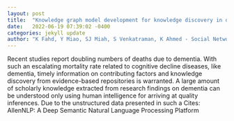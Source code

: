```yaml
---
layout: post
title:  "Knowledge graph model development for knowledge discovery in dementia research using cognitive scripting and next-generation graph-based database: a design "
date:   2022-06-19 07:39:02 -0400
categories: jekyll update
author: "K Fahd, Y Miao, SJ Miah, S Venkatraman, K Ahmed - Social Network Analysis and , 2022"
---
```

Recent studies report doubling numbers of deaths due to dementia. With such an escalating mortality rate related to cognitive decline diseases, like dementia, timely information on contributing factors and knowledge discovery from evidence-based repositories is warranted. A large amount of scholarly knowledge extracted from research findings on dementia can be understood only using human intelligence for arriving at quality inferences. Due to the unstructured data presented in such a  Cites: AllenNLP: A Deep Semantic Natural Language Processing Platform